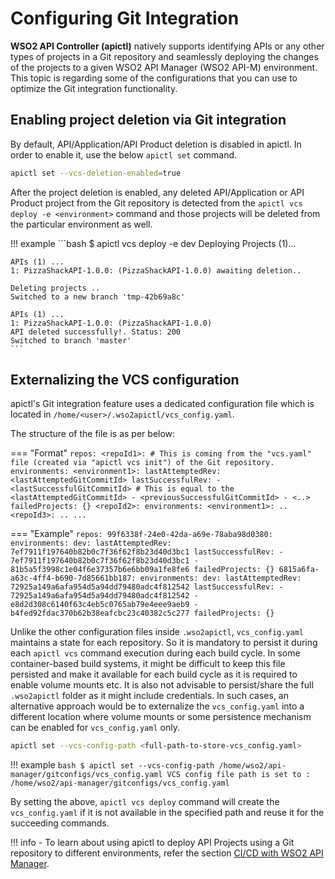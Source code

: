 #  Configuring Git Integration

**WSO2 API Controller (apictl)** natively supports identifying APIs or any other types of projects in a Git repository and seamlessly deploying the changes of the projects to a given WSO2 API Manager (WSO2 API-M) environment. This topic is regarding some of the configurations that you can use to optimize the Git integration functionality.

## Enabling project deletion via Git integration

By default, API/Application/API Product deletion is disabled in apictl. In order to enable it, use the below `apictl set` command.

```bash
apictl set --vcs-deletion-enabled=true
```

After the project deletion is enabled, any deleted API/Application or API Product project from the Git repository is detected from the `apictl vcs deploy -e <environment>` command and those projects will be deleted from the particular environment as well.


!!! example
    ```bash
    $ apictl vcs deploy -e dev
    Deploying Projects (1)...

    APIs (1) ...
    1: PizzaShackAPI-1.0.0: (PizzaShackAPI-1.0.0) awaiting deletion..

    Deleting projects ..
    Switched to a new branch 'tmp-42b69a8c'

    APIs (1) ...
    1: PizzaShackAPI-1.0.0: (PizzaShackAPI-1.0.0)
    API deleted successfully!. Status: 200
    Switched to branch 'master'
    ```

## Externalizing the VCS configuration

apictl's Git integration feature uses a dedicated configuration file which is located in `/home/<user>/.wso2apictl/vcs_config.yaml`. 

The structure of the file is as per below:


=== "Format"
    ```
    repos:
      <repoId1>: # This is coming from the "vcs.yaml" file (created via "apictl vcs init") of the Git repository.
        environments:
          <environment1>:
            lastAttemptedRev: <lastAttemptedGitCommitId>
            lastSuccessfulRev:
            - <lastSuccessfulGitCommitId> # This is equal to the <lastAttemptedGitCommitId>
            - <previousSuccessfulGitCommitId>
            - <..>
            failedProjects: {}
      <repoId2>:
        environments:
          <environment1>:
            ..
      <repoId3>:
        ..
    ...
    ```

=== "Example"
    ```
    repos:
      99f6338f-24e0-42da-a69e-78aba98d0380:
        environments:
          dev:
            lastAttemptedRev: 7ef7911f197640b82b0c7f36f62f8b23d40d3bc1
            lastSuccessfulRev:
            - 7ef7911f197640b82b0c7f36f62f8b23d40d3bc1
            - 81b5a5f3998c1e04f6e37357b6e6bb09a1fe8fe6
            failedProjects: {}
      6815a6fa-a63c-4ff4-b690-7d85661bb187:
        environments:
          dev:
            lastAttemptedRev: 72925a149a6afa954d5a94dd79480adc4f812542
            lastSuccessfulRev:
            - 72925a149a6afa954d5a94dd79480adc4f812542
            - e8d2d308c6140f63c4eb5c0765ab79e4eee9aeb9
            - b4fed92fdac370b62b38eafcbc23c40382c5c277
            failedProjects: {}
    ```

Unlike the other configuration files inside `.wso2apictl`, `vcs_config.yaml` maintains a state for each repository. So it is mandatory to persist it during each `apictl vcs` command execution during each build cycle. In some container-based build systems, it might be difficult to keep this file persisted and make it available for each build cycle as it is required to enable volume mounts etc. It is also not advisable to persist/share the full `.wso2apictl` folder as it might include credentials. In such cases, an alternative approach would be to externalize the `vcs_config.yaml` into a different location where volume mounts or some persistence mechanism can be enabled for  `vcs_config.yaml` only.

```bash
apictl set --vcs-config-path <full-path-to-store-vcs_config.yaml>
```

!!! example
    ```bash
    $ apictl set --vcs-config-path /home/wso2/api-manager/gitconfigs/vcs_config.yaml
    VCS config file path is set to : /home/wso2/api-manager/gitconfigs/vcs_config.yaml
    ```

By setting the above, `apictl vcs deploy` command will create the `vcs_config.yaml` if it is not available in the specified path and reuse it for the succeeding commands.

!!! info
    - To learn about using apictl to deploy API Projects using a Git repository to different environments, refer the section [CI/CD with WSO2 API Manager]({{base_path}}/install-and-setup/setup/api-controller/ci-cd-with-wso2-api-management/).
